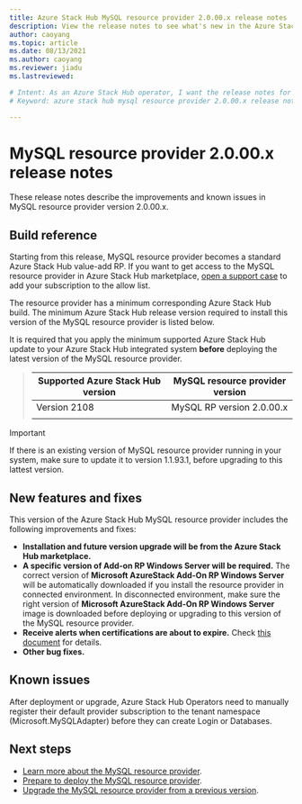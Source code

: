 ```yaml
---
title: Azure Stack Hub MySQL resource provider 2.0.00.x release notes 
description: View the release notes to see what's new in the Azure Stack Hub MySQL resource provider 2.0.00.x update.
author: caoyang
ms.topic: article
ms.date: 08/13/2021
ms.author: caoyang
ms.reviewer: jiadu
ms.lastreviewed: 

# Intent: As an Azure Stack Hub operator, I want the release notes for the MySQL resource provider 2.0.00.x update.
# Keyword: azure stack hub mysql resource provider 2.0.00.x release notes

---
```


# MySQL resource provider 2.0.00.x release notes

These release notes describe the improvements and known issues in MySQL resource provider version 2.0.00.x.

## Build reference
Starting from this release, MySQL resource provider becomes a standard Azure Stack Hub value-add RP. If you want to get access to the MySQL resource provider in Azure Stack Hub marketplace, [open a support case](../operator/azure-stack-help-and-support-overview.md) to add your subscription to the allow list. 

The resource provider has a minimum corresponding Azure Stack Hub build. The minimum Azure Stack Hub release version required to install this version of the MySQL resource provider is listed below.

It is required that you apply the minimum supported Azure Stack Hub update to your Azure Stack Hub integrated system **before** deploying the latest version of the MySQL resource provider.

> |Supported Azure Stack Hub version|MySQL resource provider version|
> |-----|-----|
> |Version 2108|MySQL RP version 2.0.00.x|  
> |     |     |

> [!IMPORTANT]
> If there is an existing version of MySQL resource provider running in your system, make sure to update it to version 1.1.93.1, before upgrading to this lattest version. 

## New features and fixes

This version of the Azure Stack Hub MySQL resource provider includes the following improvements and fixes:

- **Installation and future version upgrade will be from the Azure Stack Hub marketplace.** 
- **A specific version of Add-on RP Windows Server will be required.** The correct version of **Microsoft AzureStack Add-On RP Windows Server** will be automatically downloaded if you install the resource provider in connected environment. In disconnected environment, make sure the right version of **Microsoft AzureStack Add-On RP Windows Server** image is downloaded before deploying or upgrading to this version of the MySQL resource provider.
- **Receive alerts when certifications are about to expire.** Check [this document](azure-stack-mysql-resource-provider-maintain.md#secrets-rotation) for details.
- **Other bug fixes.**

## Known issues

After deployment or upgrade, Azure Stack Hub Operators need to manually register their default provider subscription to the tenant namespace (Microsoft.MySQLAdapter) before they can create Login or Databases. 

## Next steps

- [Learn more about the MySQL resource provider](azure-stack-mysql-resource-provider.md).
- [Prepare to deploy the MySQL resource provider](azure-stack-mysql-resource-provider-deploy.md#prerequisites).
- [Upgrade the MySQL resource provider from a previous version](azure-stack-mysql-resource-provider-update.md).
